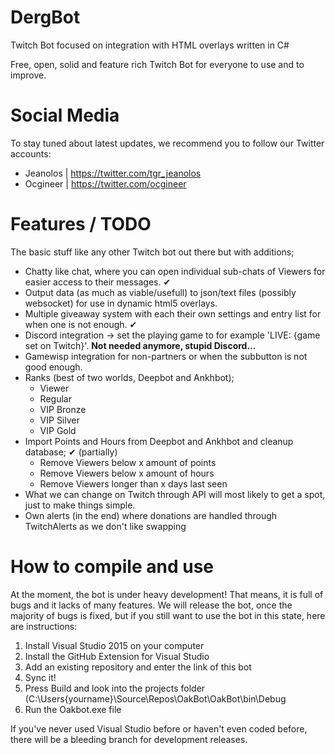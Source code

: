 # DergBot
Twitch Bot focused on integration with HTML overlays written in C#

Free, open, solid and feature rich Twitch Bot for everyone to use and to improve.

# Social Media
To stay tuned about latest updates, we recommend you to follow our Twitter accounts:
- Jeanolos | https://twitter.com/tgr_jeanolos
- Ocgineer | https://twitter.com/ocgineer

# Features / TODO
The basic stuff like any other Twitch bot out there but with additions;
- Chatty like chat, where you can open individual sub-chats of Viewers for easier access to their messages. ✔
- Output data (as much as viable/usefull) to json/text files (possibly websocket) for use in dynamic html5 overlays.
- Multiple giveaway system with each their own settings and entry list for when one is not enough. ✔
- Discord integration -> set the playing game to for example 'LIVE: {game set on Twitch}'. **Not needed anymore, stupid Discord...**
- Gamewisp integration for non-partners or when the subbutton is not good enough.
- Ranks (best of two worlds, Deepbot and Ankhbot);
  - Viewer
  - Regular
  - VIP Bronze
  - VIP Silver
  - VIP Gold
- Import Points and Hours from Deepbot and Ankhbot and cleanup database; ✔ (partially)
  - Remove Viewers below x amount of points
  - Remove Viewers below x amount of hours
  - Remove Viewers longer than x days last seen
- What we can change on Twitch through API will most likely to get a spot, just to make things simple.
- Own alerts (in the end) where donations are handled through TwitchAlerts as we don't like swapping

# How to compile and use
At the moment, the bot is under heavy development!
That means, it is full of bugs and it lacks of many features. We will release the bot, once the majority of bugs is fixed, but if you still want to use the bot in this state, here are instructions:

  1. Install Visual Studio 2015 on your computer
  2. Install the GitHub Extension for Visual Studio
  3. Add an existing repository and enter the link of this bot
  4. Sync it!
  5. Press Build and look into the projects folder (C:\Users\{yourname}\Source\Repos\OakBot\OakBot\bin\Debug
  6. Run the Oakbot.exe file

If you've never used Visual Studio before or haven't even coded before, there will be a bleeding branch for development releases.

